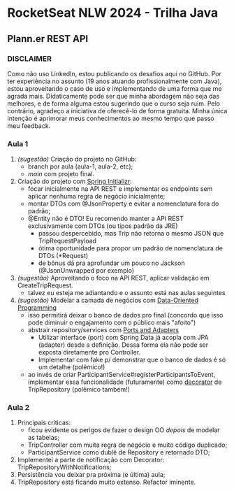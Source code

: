 # RocketSeat NLW 2024 - Trilha Java
## Plann.er REST API

### DISCLAIMER

Como não uso LinkedIn, estou publicando os desafios aqui no GitHub. Por ter experiência no assunto (19 anos atuando 
profissionalmente com Java), estou aproveitando o caso de uso e implementando de uma forma que me agrada mais. 
Didaticamente pode ser que minha abordagem não seja das melhores, e de forma alguma estou sugerindo que o curso seja 
ruim. Pelo contrário, agradeço a iniciativa de oferecê-lo de forma gratuita. Minha única intenção é aprimorar meus 
conhecimentos ao mesmo tempo que passo meu feedback. 

### Aula 1

1. _(sugestão)_ Criação do projeto no GitHub:
    - branch por aula (aula-1, aula-2, etc);
    - _main_ com projeto final.
2. Criação do projeto com [Spring Initializr](https://start.spring.io/):
    - focar inicialmente na API REST e implementar os endpoints sem aplicar nenhuma regra de negócio inicialmente;
    - montar DTOs com @JsonProperty e evitar a nomenclatura fora do padrão;
    - @Entity não é DTO! Eu recomendo manter a API REST exclusivamente com DTOs (ou tipos padrão da JRE)
        - passou despercebido, mas Trip não retorna o mesmo JSON que TripRequestPayload
        - ótima oportunidade para propor um padrão de nomenclatura de DTOs (*Request)
        - de bônus dá pra aprofundar um pouco no Jackson (@JsonUnwrapped por exemplo)        
3. _(sugestão)_ Aproveitando o foco na API REST, aplicar validação em CreateTripRequest.
    - talvez eu esteja me adiantando e o assunto está nas aulas seguintes
4. _(sugestão)_ Modelar a camada de negócios com [Data-Oriented Programming](https://www.youtube.com/watch?v=zn4neparqUQ)
   - isso permitirá deixar o banco de dados pro final (concordo que isso pode diminuir o engajamento com o público mais "afoito")
   - abstrair repository/services com [Ports and Adapters](https://alistair.cockburn.us/hexagonal-architecture/)
       - Utilizar interface (port) com Spring Data já acopla com JPA (adapter) desde a definição. 
Dessa forma ela não pode ser exposta diretamente pro Controller.
       - Implementar com fake p/ demonstrar que o banco de dados é só um detalhe (polêmico!)       
   - ao invés de criar ParticipantService#registerParticipantsToEvent, implementar essa funcionalidade (futuramente) 
como [decorator](https://www.yegor256.com/2015/02/26/composable-decorators.html) de TripRepository (polêmico também!)

### Aula 2

1. Principais críticas:
    - ficou evidente os perigos de fazer o design OO *depois* de modelar as tabelas;
    - TripController com muita regra de negócio e muito código duplicado;
    - ParticipantService como dublê de Repository e retornado DTO;
2. Implementei a parte de notificação com Decorator: TripRepositoryWithNotifications;
3. Persistência vou deixar pra próxima (e última) aula;
4. TripRepository está ficando muito extenso. Refactor iminente.